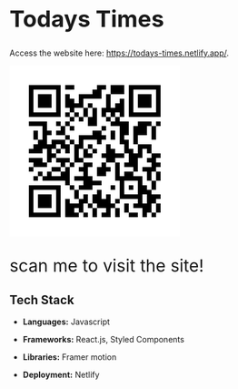 <b><h1 style="font-style: bold; font-size: 40px;">Todays Times</h1></b>

Access the website here: https://todays-times.netlify.app/.





![Screenshot](/public//frame.png)
<br/><p style="font-style: bold; font-size: 30px;">scan me to visit the site!</p>

## Tech Stack

- **Languages:** Javascript

- **Frameworks:**  React.js, Styled Components

- **Libraries:** Framer motion

- **Deployment:** Netlify 
